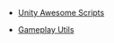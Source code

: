 * [Unity Awesome Scripts](https://github.com/RedDude/UnityAwesomeScripts)

* [Gameplay Utils](https://github.com/romuloScripts/GameplayUtils)
